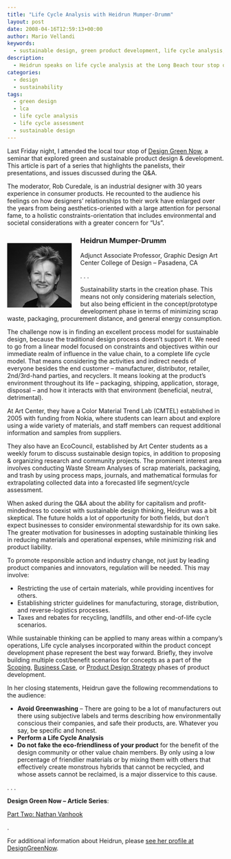 ```yaml
---
title: "Life Cycle Analysis with Heidrun Mumper-Drumm"
layout: post
date: 2008-04-16T12:59:13+00:00
author: Mario Vellandi
keywords:
  - sustainable design, green product development, life cycle analysis, heidrun mumper drumm, lca, design green now, csulb
description:
  - Heidrun speaks on life cycle analysis at the Long Beach tour stop of Design Green Now. Read what business responsibility toward sustainable design means
categories:
  - design
  - sustainability
tags:
  - green design
  - lca
  - life cycle analysis
  - life cycle assessment
  - sustainable design
---
```

Last Friday night, I attended the local tour stop of [Design Green Now](http://www.designgreennow.com/ "Design Green Now conference Long Beach"), a seminar that explored green and sustainable product design & development. This article is part of a series that highlights the panelists, their presentations, and issues discussed during the Q&A.

The moderator, Rob Curedale, is an industrial designer with 30 years experience in consumer products. He recounted to the audience his feelings on how designers&#8217; relationships to their work have enlarged over the years from being aesthetics-oriented with a large attention for personal fame, to a holistic constraints-orientation that includes environmental and societal considerations with a greater concern for &#8220;Us&#8221;.

<img class="alignleft size-full wp-image-215" style="float:left;margin:25px 20px 10px 0;" src="/images/2008/dgn-panelist_drumm.jpg" alt="Heidrun Mumper-Drumm Professor - Art Center College of Design, Pasadena" />

### Heidrun Mumper-Drumm

Adjunct Associate Professor, Graphic Design
Art Center College of Design &#8211; Pasadena, CA

. . .

Sustainability starts in the creation phase. This means not only considering materials selection, but also being efficient in the concept/prototype development phase in terms of minimizing scrap waste, packaging, procurement distance, and general energy consumption.

The challenge now is in finding an excellent process model for sustainable design, because the traditional design process doesn&#8217;t support it. We need to go from a linear model focused on constraints and objectives within our immediate realm of influence in the value chain, to a complete life cycle model. That means considering the activities and indirect needs of everyone besides the end customer &#8211; manufacturer, distributor, retailer, 2nd/3rd-hand parties, and recyclers. It means looking at the product&#8217;s environment throughout its life &#8211; packaging, shipping, application, storage, disposal &#8211; and how it interacts with that environment (beneficial, neutral, detrimental).

At Art Center, they have a Color Material Trend Lab (CMTEL) established in 2005 with funding from Nokia, where students can learn about and explore using a wide variety of materials, and staff members can request additional information and samples from suppliers.

They also have an EcoCouncil, established by Art Center students as a weekly forum to discuss sustainable design topics, in addition to proposing & organizing research and community projects. The prominent interest area involves conducting Waste Stream Analyses of scrap materials, packaging, and trash by using process maps, journals, and mathematical formulas for extrapolating collected data into a forecasted life segment/cycle assessment.

When asked during the Q&A about the ability for capitalism and profit-mindedness to coexist with sustainable design thinking, Heidrun was a bit skeptical. The future holds a lot of opportunity for both fields, but don&#8217;t expect businesses to consider environmental stewardship for its own sake. The greater motivation for businesses in adopting sustainable thinking lies in reducing materials and operational expenses, while minimizing risk and product liability.

To promote responsible action and industry change, not just by leading product companies and innovators, regulation will be needed. This may involve:

  * Restricting the use of certain materials, while providing incentives for others.
  * Establishing stricter guidelines for manufacturing, storage, distribution, and reverse-logistics processes.
  * Taxes and rebates for recycling, landfills, and other end-of-life cycle scenarios.

While sustainable thinking can be applied to many areas within a company&#8217;s operations, Life cycle analyses incorporated within the product concept development phase represent the best way forward. Briefly, they involve building multiple cost/benefit scenarios for concepts as a part of the [Scoping](../scoping/ "Scoping stage of new product development"), [Business Case](../building-the-business-case-plan/ "business case and plan stage of new product development"), or [Product Design Strategy](../new-product-design-strategy/ "product design strategy stage of new product development") phases of product development.

In her closing statements, Heidrun gave the following recommendations to the audience:

  * **Avoid Greenwashing** &#8211; There are going to be a lot of manufacturers out there using subjective labels and terms describing how environmentally conscious their companies, and safe their products, are. Whatever you say, be specific and honest.
  * **Perform a Life Cycle Analysis**
  * **Do not fake the eco-friendliness of your product** for the benefit of the design community or other value chain members. By only using a low percentage of friendlier materials or by mixing them with others that effectively create monstrous hybrids that cannot be recycled, and whose assets cannot be reclaimed, is a major disservice to this cause.

. . .

**Design Green Now &#8211; Article Series**:

[Part Two: Nathan Vanhook](../seminar-design-green-now-part-2/ "Nathan Vanhook")

.

For additional information about Heidrun, please [see her profile at DesignGreenNow](http://www.designgreennow.com/2008/03/04/heidrun-mumper-drumm/ "Heidrun Mumper-Drumm profile on Design Green Now conference website").
